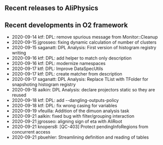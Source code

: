 ## Recent releases to AliPhysics
## Recent developments in O2 framework
- 2020-09-14 ktf: DPL: remove spurious message from Monitor::Cleanup
- 2020-09-15 jgrosseo: fixing dynamic calculation of number of clusters
- 2020-09-15 saganatt: DPL Analysis: First version of histogram registry writing
- 2020-09-16 ktf: DPL: add helper to match only description
- 2020-09-16 ktf: DPL: modernize namespaces
- 2020-09-17 ktf: DPL: Improve DataSpecUtils
- 2020-09-17 ktf: DPL: create matcher from description
- 2020-09-17 saganatt: DPL Analysis: Replace TList with TFolder for snapshoting histogram registry
- 2020-09-18 aalkin: DPL Analysis: declare projectors static so they are reused
- 2020-09-18 ktf: DPL: add --dangling-outputs-policy
- 2020-09-18 ktf: DPL: fix wrong casing for variables
- 2020-09-19 vfeuilla: Addition of the dimuon analysis task
- 2020-09-21 aalkin: fixed bug with filter/grouping interaction
- 2020-09-21 jgrosseo: aligning sign of eta with AliRoot
- 2020-09-21 knopers8: [QC-403] Protect pendingInfoRegions from concurrent access
- 2020-09-21 pbuehler: Streamlining definition and reading of tables
